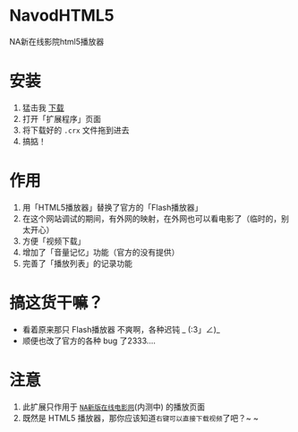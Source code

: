 NavodHTML5
===============

NA新在线影院html5播放器


安装
==============
1. 猛击我 [下载](https://github.com/viko16/navodhtml5/raw/master/navodhtml5.crx)
2. 打开「扩展程序」页面
3. 将下载好的 `.crx` 文件拖到进去
4. 搞掂！


作用
==============
1. 用「HTML5播放器」替换了官方的「Flash播放器」
2. 在这个网站调试的期间，有外网的映射，在外网也可以看电影了（临时的，别太开心）
3. 方便「视频下载」
4. 增加了「音量记忆」功能（官方的没有提供）
5. 完善了「播放列表」的记录功能


搞这货干嘛？
==============
- 看着原来那只 Flash播放器 不爽啊，各种迟钝 _ (:3」∠)_ 
- 顺便也改了官方的各种 bug 了2333....


注意
==============
1. 此扩展只作用于 [`NA新版在线电影网`](http://navod.scse.com.cn)(内测中) 的播放页面
2. 既然是 HTML5 播放器，那你应该知道`右键可以直接下载视频`了吧？~ ~